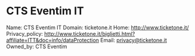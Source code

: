 
# CTS Eventim IT

Name: CTS Eventim IT
Domain: ticketone.it
Home: http://www.ticketone.it/
Privacy_policy: http://www.ticketone.it/biglietti.html?affiliate=ITT&doc=info/dataProtection
Email: privacy@ticketone.it
Owned_by: CTS Eventim
